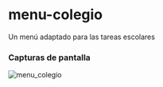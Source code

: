 # menu-colegio
Un menú adaptado para las tareas escolares

### Capturas de pantalla
![menu_colegio](https://github.com/alex-ortega-07/menu-colegio/assets/85643095/99e3b281-83d9-4bd8-b156-342fd515e72e)
